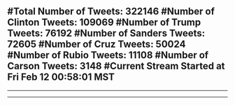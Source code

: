 #Total Number of Tweets: 322146 
#Number of Clinton Tweets: 109069
#Number of Trump Tweets: 76192
#Number of Sanders Tweets: 72605
#Number of Cruz Tweets: 50024
#Number of Rubio Tweets: 11108
#Number of Carson Tweets: 3148
#Current Stream Started at Fri Feb 12 00:58:01 MST
---
---
---

